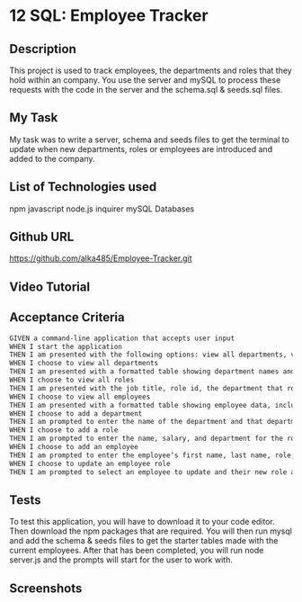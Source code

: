# 12 SQL: Employee Tracker

## Description

This project is used to track employees, the departments and roles that they hold within an company. You use the server and mySQL to process these requests with the code in the server and the schema.sql & seeds.sql files.

## My Task

My task was to write a server, schema and seeds files to get the terminal to update when new departments, roles or employees are introduced and added to the company.

## List of Technologies used
npm
javascript
node.js
inquirer
mySQL
Databases

## Github URL

https://github.com/alka485/Employee-Tracker.git

## Video Tutorial


## Acceptance Criteria

```md
GIVEN a command-line application that accepts user input
WHEN I start the application
THEN I am presented with the following options: view all departments, view all roles, view all employees, add a department, add a role, add an employee, and update an employee role
WHEN I choose to view all departments
THEN I am presented with a formatted table showing department names and department ids
WHEN I choose to view all roles
THEN I am presented with the job title, role id, the department that role belongs to, and the salary for that role
WHEN I choose to view all employees
THEN I am presented with a formatted table showing employee data, including employee ids, first names, last names, job titles, departments, salaries, and managers that the employees report to
WHEN I choose to add a department
THEN I am prompted to enter the name of the department and that department is added to the database
WHEN I choose to add a role
THEN I am prompted to enter the name, salary, and department for the role and that role is added to the database
WHEN I choose to add an employee
THEN I am prompted to enter the employee’s first name, last name, role, and manager, and that employee is added to the database
WHEN I choose to update an employee role
THEN I am prompted to select an employee to update and their new role and this information is updated in the database 
```

## Tests
To test this application, you will have to download it to your code editor. Then download the npm packages that are required. You will then run mysql and add the schema & seeds files to get the starter tables made with the current employees. After that has been completed, you will run node server.js and the prompts will start for the user to work with.

## Screenshots



